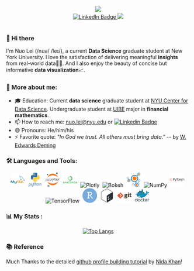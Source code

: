
<div id="header" align="center">
  <img src="https://media.giphy.com/media/xBDV607THDAypMysPx/giphy.gif" width="110"/>
</div>

<div id="badges" align="center">
  <a href="https://www.linkedin.com/in/nuo-lei/">
    <img src="https://img.shields.io/badge/LinkedIn-blue?style=for-the-badge&logo=linkedin&logoColor=white" alt="LinkedIn Badge"/>
  </a>
    <a href="https://nuo-lei.medium.com/">
    <img src="https://img.shields.io/badge/Medium-black?style=for-the-badge&logo=medium&logoColor=white"/>
  </a>
</div>

<div id="counter" align="center">
    <img src="https://komarev.com/ghpvc/?username=NuoLeiNYU&style=flat-square&color=blue" alt=""/>
</div>

### 👋 Hi there 

I'm Nuo Lei (/nuə/ /leɪ/), a current **Data Science** graduate student at New York University. I love the satisfaction of delivering meaningful **insights** from real-world data👨‍💻. And I also enjoy the beauty of concise but informative **data visualization**📈.

### 👔 More about me:
- 🎓 Education: Current **data science** graduate student at [NYU Center for Data Science](https://cds.nyu.edu/). Undergraduate student at [UIBE](http://english.uibe.edu.cn/) major in **financial mathematics**. 
- 📫 How to reach me: nuo.lei@nyu.edu or [![Linkedin Badge](https://img.shields.io/badge/-NuoLei-blue?style=flat&logo=Linkedin&logoColor=white)](https://www.linkedin.com/in/nuo-lei/)
- 😄 Pronouns: He/him/his
- ⚡ Favorite quote: *"In God we trust. All others must bring data."* -- by [W. Edwards Deming](https://en.wikipedia.org/wiki/W._Edwards_Deming)

### 🛠️ Languages and Tools:

<div id="language" align="center">
  <img src="https://github.com/devicons/devicon/blob/master/icons/mysql/mysql-original-wordmark.svg" title="MySQL" alt="MySQL" width="40" height="40"/>&nbsp;
  <img src="https://github.com/devicons/devicon/blob/master/icons/python/python-original-wordmark.svg" title="Python" alt="Python" width="40" height="40"/>&nbsp;
  <img src="https://github.com/devicons/devicon/blob/master/icons/jupyter/jupyter-original-wordmark.svg" title="Jupyter" alt="Jupyter" width="40" height="40"/>&nbsp;
  <img src="https://github.com/devicons/devicon/blob/master/icons/anaconda/anaconda-original-wordmark.svg" title="Anaconda" alt="Anaconda" width="40" height="40"/>&nbsp;
  <img src="https://www.vectorlogo.zone/logos/plot_ly/plot_ly-official.svg" title="Plotly" alt="Plotly" width="40" height="40"/>&nbsp;
  <img src="https://static.bokeh.org/branding/logos/bokeh-logo.svg" title="Bokeh" alt="Bokeh" width="40" height="40"/>&nbsp;
  <img src="https://github.com/devicons/devicon/blob/master/icons/networkx/networkx-original.svg" title="NetworkX" alt="NetworkX" width="40" height="40"/>&nbsp;
  <img src="https://user-images.githubusercontent.com/67586773/105040771-43887300-5a88-11eb-9f01-bee100b9ef22.png" title="NumPy" alt="NumPy" width="40" height="40"/>&nbsp;
  <img src="https://github.com/devicons/devicon/blob/master/icons/pytorch/pytorch-original-wordmark.svg" title="PyTorch" alt="PyTorch" width="40" height="40"/>&nbsp;
  <img src="https://upload.wikimedia.org/wikipedia/commons/1/11/TensorFlowLogo.svg" title="TensorFlow" alt="TensorFlow" width="40" height="40"/>&nbsp;
  <img src="https://github.com/devicons/devicon/blob/master/icons/rstudio/rstudio-original.svg" title="R" alt="R" width="40" height="40"/>&nbsp;
  <img src="https://github.com/devicons/devicon/blob/master/icons/bash/bash-original.svg" title="Bash" alt="Bash" width="40" height="40"/>&nbsp;
  <img src="https://github.com/devicons/devicon/blob/master/icons/git/git-original-wordmark.svg" title="Git" alt="Git" width="40" height="40"/>&nbsp;
  <img src="https://github.com/devicons/devicon/blob/master/icons/docker/docker-original-wordmark.svg" title="Docker" alt="Docker" width="40" height="40"/>&nbsp;
</div>


### 📊 My Stats :


<!-- <div id="language" align="center">

[![GitHub Streak](http://github-readme-streak-stats.herokuapp.com?user=NuoLeiNYU)](https://git.io/streak-stats)
</div> -->


<div id="language" align="center">

[![Top Langs](https://github-readme-stats.vercel.app/api/top-langs/?username=NuoLeiNYU&layout=compact)](https://github.com/anuraghazra/github-readme-stats)
</div>

### 📚 Reference
Much Thanks to the detailed [github profile building tutorial](https://www.sitepoint.com/github-profile-readme/) by [Nida Khan](https://www.sitepoint.com/author/nkhan/)!

